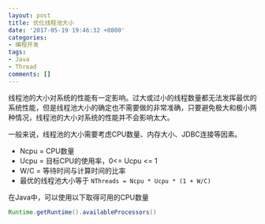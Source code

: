```yaml
---
layout: post
title: 优化线程池大小
date: '2017-05-19 19:46:32 +0800'
categories:
- 编程开发
tags:
- Java
- Thread
comments: []
---
```

线程池的大小对系统的性能有一定影响。过大或过小的线程数量都无法发挥最优的系统性能，但是线程池大小的确定也不需要做的非常准确，只要避免极大和极小两种情况，线程池的大小对系统的性能并不会影响太大。

一般来说，线程池的大小需要考虑CPU数量、内存大小、JDBC连接等因素。

- Ncpu = CPU数量
- Ucpu = 目标CPU的使用率，0<= Ucpu <= 1
- W/C = 等待时间与计算时间的比率
- 最优的线程池大小等于 `NThreads = Ncpu * Ucpu * (1 + W/C)`

在Java中，可以使用以下取得可用的CPU数量

```java
Runtime.getRuntime().availableProcessors()
```
